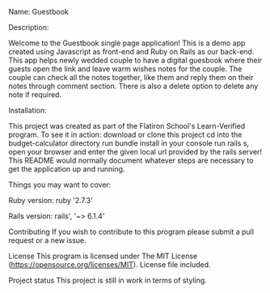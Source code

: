 
Name: 
Guestbook


Description:

 Welcome to the Guestbook single page application! This is a demo app created using Javascript as front-end and Ruby on Rails as our back-end. This app helps newly wedded couple to have a digital guesbook where their guests open the link and leave warm wishes notes for the couple. The couple can check all the notes together, like them and reply them on their notes through comment section. There is also a delete option to delete any note if required.

Installation:

 This project was created as part of the Flatiron School's Learn-Verified program. To see it in action: download or clone this project cd into the budget-calculator directory run bundle install in your console run rails s, open your browser and enter the given local url provided by the rails server! This README would normally document whatever steps are necessary to get the application up and running.

Things you may want to cover:

Ruby version:
ruby '2.7.3'

Rails version: rails', '~> 6.1.4'

Contributing If you wish to contribute to this program please submit a pull request or a new issue.

License This program is licensed under The MIT License (https://opensource.org/licenses/MIT). License file included.

Project status This project is still in work in terms of styling.